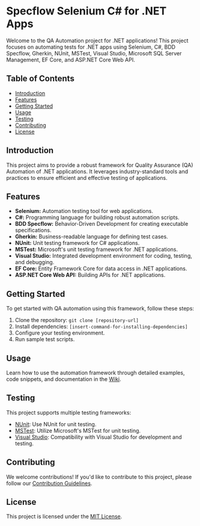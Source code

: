 # Specflow Selenium C# for .NET Apps

Welcome to the QA Automation project for .NET applications! This project focuses on automating tests for .NET apps using Selenium, C#, BDD Specflow, Gherkin, NUnit, MSTest, Visual Studio, Microsoft SQL Server Management, EF Core, and ASP.NET Core Web API.

## Table of Contents

- [Introduction](#introduction)
- [Features](#features)
- [Getting Started](#getting-started)
- [Usage](#usage)
- [Testing](#testing)
- [Contributing](#contributing)
- [License](#license)

## Introduction

This project aims to provide a robust framework for Quality Assurance (QA) Automation of .NET applications. It leverages industry-standard tools and practices to ensure efficient and effective testing of applications.

## Features

- **Selenium:** Automation testing tool for web applications.
- **C#:** Programming language for building robust automation scripts.
- **BDD Specflow:** Behavior-Driven Development for creating executable specifications.
- **Gherkin:** Business-readable language for defining test cases.
- **NUnit:** Unit testing framework for C# applications.
- **MSTest:** Microsoft's unit testing framework for .NET applications.
- **Visual Studio:** Integrated development environment for coding, testing, and debugging.
- **EF Core:** Entity Framework Core for data access in .NET applications.
- **ASP.NET Core Web API:** Building APIs for .NET applications.

## Getting Started

To get started with QA automation using this framework, follow these steps:

1. Clone the repository: `git clone [repository-url]`
2. Install dependencies: `[insert-command-for-installing-dependencies]`
3. Configure your testing environment.
4. Run sample test scripts.

## Usage

Learn how to use the automation framework through detailed examples, code snippets, and documentation in the [Wiki](wiki-url).

## Testing

This project supports multiple testing frameworks:

- [NUnit](https://nunit.org/): Use NUnit for unit testing.
- [MSTest](https://docs.microsoft.com/en-us/dotnet/core/testing/unit-testing-with-mstest): Utilize Microsoft's MSTest for unit testing.
- [Visual Studio](https://visualstudio.microsoft.com/): Compatibility with Visual Studio for development and testing.

## Contributing

We welcome contributions! If you'd like to contribute to this project, please follow our [Contribution Guidelines](CONTRIBUTING.md).

## License

This project is licensed under the [MIT License](LICENSE.md).
